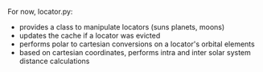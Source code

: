 For now, locator.py:
- provides a class to manipulate locators (suns planets, moons)
- updates the cache if a locator was evicted
- performs polar to cartesian conversions on a locator's orbital elements
- based on cartesian coordinates, performs intra and inter solar system distance calculations

